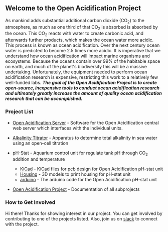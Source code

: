 ## Welcome to the Open Acidification Project

As mankind adds substantial additional carbon dioxide (CO<sub>2</sub>) to the atmosphere, as much as one third of that CO<sub>2</sub> is absorbed is absorbed by the ocean.  This CO<sub>2</sub> reacts with water to create carbonic acid, and afterwards further products, which makes the ocean water more acidic. This process is known as ocean acidification. 
Over the next century ocean water is predicted to become 2.5 times more acidic. It is imperative that we understand how ocean acidification will impact marine organisms and ecosystems. Because the oceans contain over 99% of the habitable space on earth, and much of the planet's biodiversity this will be a massive undertaking. Unfortunately, the equipment needed to perform ocean acidification research is expensive, restricting this work to a relatively few well-funded labs. ***The goal of the Open Acidification Project is to create open-source, inexpensive tools to conduct ocean acidification research and ultimately greatly increase the amount of quality ocean acidification research that can be accomplished.***

### Project List

* [Open Acidification Server](https://github.com/Open-Acidification/Open_Acidification_Server) - Software for the Open Acidification central web server which interfaces with the individual units.
* [Alkalinity Titrator](https://github.com/Open-Acidification/alkalinity-titrator) - Apparatus to determine total alkalinity in sea water using an open-cell titration
* pH-Stat - Aquarium control unit for regulate tank pH through CO<sub>2</sub> addition and temperature
  * [KiCad](https://github.com/Open-Acidification/Open_Acidification_pH-stat_KiCad) - KiCad files for pcb design for Open Acidification pH-stat unit
  * [Housing](https://github.com/Open-Acidification/Open_Acidification_pH-stat_Housing) - 3D models to print housing for pH-stat unit
  * [arduino](https://github.com/Open-Acidification/Open_Acidification_pH-stat_arduino) - The arduino code for the Open Acidification pH-stat unit

* [Open Acidification Project](https://github.com/Open-Acidification/Open-Acidification.github.io) - Documentation of all subprojects

### How to Get Involved

Hi there! Thanks for showing interest in our project.
You can get involved by contributing to one of the projects listed.
Also, join us on [slack](https://join.slack.com/t/openacidification/signup) to connect with the project.
